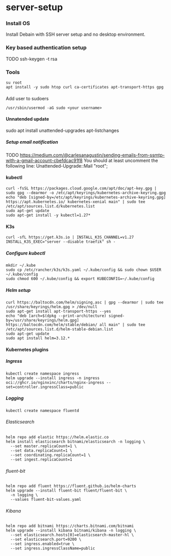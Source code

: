 # server-setup
### Install OS
Install Debain with SSH server setup and no desktop environment.
### Key based authentication setup
TODO
ssh-keygen -t rsa
### Tools
```shell
su root
apt install -y sudo htop curl ca-certificates apt-transport-https gpg
```

####
Add user to sudoers

```shell
/usr/sbin/usermod -aG sudo <your username>
```

#### Unnatended update
sudo apt install unattended-upgrades apt-listchanges
##### Setup email notification
TODO
https://medium.com/@carlesanagustin/sending-emails-from-ssmtp-with-a-gmail-account-cbefdcac91f8
You should at least uncomment the following line:
Unattended-Upgrade::Mail "root";

#### kubectl
```shell
curl -fsSL https://packages.cloud.google.com/apt/doc/apt-key.gpg | sudo gpg --dearmor -o /etc/apt/keyrings/kubernetes-archive-keyring.gpg
echo "deb [signed-by=/etc/apt/keyrings/kubernetes-archive-keyring.gpg] https://apt.kubernetes.io/ kubernetes-xenial main" | sudo tee /etc/apt/sources.list.d/kubernetes.list
sudo apt-get update
sudo apt-get install -y kubectl=1.27*
```

#### K3s
```shell
curl -sfL https://get.k3s.io | INSTALL_K3S_CHANNEL=v1.27 INSTALL_K3S_EXEC="server --disable traefik" sh -
```

##### Configure kubectl
```shell
mkdir ~/.kube
sudo cp /etc/rancher/k3s/k3s.yaml ~/.kube/config && sudo chown $USER ~/.kube/config
sudo chmod 600 ~/.kube/config && export KUBECONFIG=~/.kube/config
```

##### Helm setup
```shell
curl https://baltocdn.com/helm/signing.asc | gpg --dearmor | sudo tee /usr/share/keyrings/helm.gpg > /dev/null
sudo apt-get install apt-transport-https --yes
echo "deb [arch=$(dpkg --print-architecture) signed-by=/usr/share/keyrings/helm.gpg] https://baltocdn.com/helm/stable/debian/ all main" | sudo tee /etc/apt/sources.list.d/helm-stable-debian.list
sudo apt-get update
sudo apt install helm=3.12.*
```

#### Kubernetes plugins
##### Ingress
```shell
kubectl create namespace ingress
helm upgrade --install ingress -n ingress oci://ghcr.io/nginxinc/charts/nginx-ingress --set=controller.ingressClass=public
```

##### Logging
```shell
kubectl create namespace fluentd
```
###### Elasticsearch
```shell
helm repo add elastic https://helm.elastic.co
helm install elasticsearch bitnami/elasticsearch -n logging \
  --set master.replicaCount=1 \
  --set data.replicaCount=1 \
  --set coordinating.replicaCount=1 \
  --set ingest.replicaCount=1
```
###### fluent-bit
```shell
helm repo add fluent https://fluent.github.io/helm-charts
helm upgrade --install fluent-bit fluent/fluent-bit \
  -n logging \
  --values fluent-bit-values.yaml
```
###### Kibana
```shell
helm repo add bitnami https://charts.bitnami.com/bitnami
helm upgrade --install kibana bitnami/kibana -n logging \
  --set elasticsearch.hosts[0]=elasticsearch-master-hl \
  --set elasticsearch.port=9200 \
  --set ingress.enabled=true \
  --set ingress.ingressClassName=public
```
